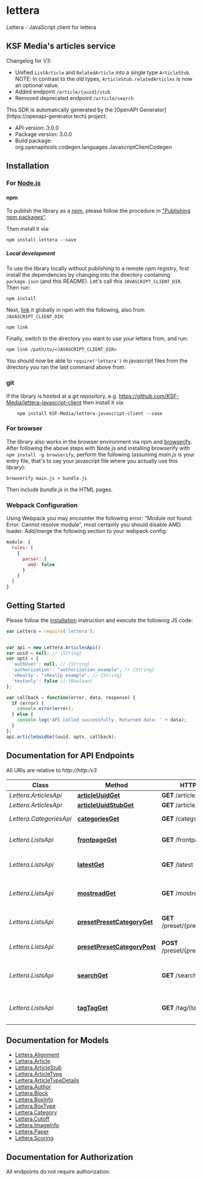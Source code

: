 # lettera

Lettera - JavaScript client for lettera
<h2>KSF Media's articles service</h2> Changelog for V3: <ul><li>Unified <code>ListArticle</code> and <code>RelatedArticle</code> into a single type <code>ArticleStub</code>. NOTE: In contrast to the old types, <code>ArticleStub.relatedArticles</code> is now an optional value.</li> <li>Added endpoint <code>/article/{uuid}/stub</code></li> <li>Removed deprecated endpoint <code>/article/search</code></li> </ul> 
This SDK is automatically generated by the [OpenAPI Generator](https://openapi-generator.tech) project:

- API version: 3.0.0
- Package version: 3.0.0
- Build package: org.openapitools.codegen.languages.JavascriptClientCodegen

## Installation

### For [Node.js](https://nodejs.org/)

#### npm

To publish the library as a [npm](https://www.npmjs.com/), please follow the procedure in ["Publishing npm packages"](https://docs.npmjs.com/getting-started/publishing-npm-packages).

Then install it via:

```shell
npm install lettera --save
```

##### Local development

To use the library locally without publishing to a remote npm registry, first install the dependencies by changing into the directory containing `package.json` (and this README). Let's call this `JAVASCRIPT_CLIENT_DIR`. Then run:

```shell
npm install
```

Next, [link](https://docs.npmjs.com/cli/link) it globally in npm with the following, also from `JAVASCRIPT_CLIENT_DIR`:

```shell
npm link
```

Finally, switch to the directory you want to use your lettera from, and run:

```shell
npm link /path/to/<JAVASCRIPT_CLIENT_DIR>
```

You should now be able to `require('lettera')` in javascript files from the directory you ran the last command above from.

### git

If the library is hosted at a git repository, e.g. https://github.com/KSF-Media/lettera-javascript-client
then install it via:

```shell
    npm install KSF-Media/lettera-javascript-client --save
```

### For browser

The library also works in the browser environment via npm and [browserify](http://browserify.org/). After following the above steps with Node.js and installing browserify with `npm install -g browserify`, perform the following (assuming *main.js* is your entry file, that's to say your javascript file where you actually use this library):

```shell
browserify main.js > bundle.js
```

Then include *bundle.js* in the HTML pages.

### Webpack Configuration

Using Webpack you may encounter the following error: "Module not found: Error:
Cannot resolve module", most certainly you should disable AMD loader. Add/merge
the following section to your webpack config:

```javascript
module: {
  rules: [
    {
      parser: {
        amd: false
      }
    }
  ]
}
```

## Getting Started

Please follow the [installation](#installation) instruction and execute the following JS code:

```javascript
var Lettera = require('lettera');


var api = new Lettera.ArticlesApi()
var uuid = null; // {String} 
var opts = {
  'authUser': null, // {String} 
  'authorization': "authorization_example", // {String} 
  'xRealIp': "xRealIp_example", // {String} 
  'textonly': false // {Boolean} 
};

var callback = function(error, data, response) {
  if (error) {
    console.error(error);
  } else {
    console.log('API called successfully. Returned data: ' + data);
  }
};
api.articleUuidGet(uuid, opts, callback);

```

## Documentation for API Endpoints

All URIs are relative to *http://http:/v3*

Class | Method | HTTP request | Description
------------ | ------------- | ------------- | -------------
*Lettera.ArticlesApi* | [**articleUuidGet**](docs/ArticlesApi.md#articleUuidGet) | **GET** /article/{uuid} | 
*Lettera.ArticlesApi* | [**articleUuidStubGet**](docs/ArticlesApi.md#articleUuidStubGet) | **GET** /article/{uuid}/stub | 
*Lettera.CategoriesApi* | [**categoriesGet**](docs/CategoriesApi.md#categoriesGet) | **GET** /categories | Read categories
*Lettera.ListsApi* | [**frontpageGet**](docs/ListsApi.md#frontpageGet) | **GET** /frontpage | Returns a list for a front page
*Lettera.ListsApi* | [**latestGet**](docs/ListsApi.md#latestGet) | **GET** /latest | Returns a list of latest articles
*Lettera.ListsApi* | [**mostreadGet**](docs/ListsApi.md#mostreadGet) | **GET** /mostread | Returns a list of most read articles
*Lettera.ListsApi* | [**presetPresetCategoryGet**](docs/ListsApi.md#presetPresetCategoryGet) | **GET** /preset/{preset}/{category} | Load a preset model
*Lettera.ListsApi* | [**presetPresetCategoryPost**](docs/ListsApi.md#presetPresetCategoryPost) | **POST** /preset/{preset}/{category} | Update a preset model
*Lettera.ListsApi* | [**searchGet**](docs/ListsApi.md#searchGet) | **GET** /search | Returns a list of search results
*Lettera.ListsApi* | [**tagTagGet**](docs/ListsApi.md#tagTagGet) | **GET** /tag/{tag} | Returns a list of latest articles by tag


## Documentation for Models

 - [Lettera.Alignment](docs/Alignment.md)
 - [Lettera.Article](docs/Article.md)
 - [Lettera.ArticleStub](docs/ArticleStub.md)
 - [Lettera.ArticleType](docs/ArticleType.md)
 - [Lettera.ArticleTypeDetails](docs/ArticleTypeDetails.md)
 - [Lettera.Author](docs/Author.md)
 - [Lettera.Block](docs/Block.md)
 - [Lettera.BoxInfo](docs/BoxInfo.md)
 - [Lettera.BoxType](docs/BoxType.md)
 - [Lettera.Category](docs/Category.md)
 - [Lettera.Cutoff](docs/Cutoff.md)
 - [Lettera.ImageInfo](docs/ImageInfo.md)
 - [Lettera.Paper](docs/Paper.md)
 - [Lettera.Scoring](docs/Scoring.md)


## Documentation for Authorization

All endpoints do not require authorization.
